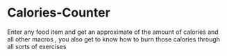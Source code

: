 # Calories-Counter
 Enter any food item and get an approximate of the amount of calories and all other macros , you also get to know how to burn those calories through all sorts of exercises
